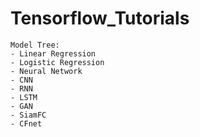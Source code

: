 # Tensorflow_Tutorials
```
Model Tree:
- Linear Regression
- Logistic Regression
- Neural Network
- CNN
- RNN
- LSTM
- GAN
- SiamFC
- CFnet
```
